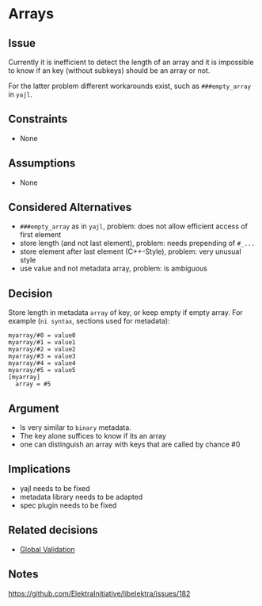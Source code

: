 # Arrays

## Issue

Currently it is inefficient to detect the length of an array and
it is impossible to know if an key (without subkeys) should be
an array or not.

For the latter problem different workarounds exist, such as
`###empty_array` in `yajl`.

## Constraints

- None


## Assumptions

- None


## Considered Alternatives

- `###empty_array` as in `yajl`, problem: does not allow efficient access of first element
- store length (and not last element), problem: needs prepending of `#_...`
- store element after last element (C++-Style), problem: very unusual style
- use value and not metadata array, problem: is ambiguous


## Decision

Store length in metadata `array` of key, or keep empty if empty array.
For example (`ni syntax`, sections used for metadata):

```
myarray/#0 = value0
myarray/#1 = value1
myarray/#2 = value2
myarray/#3 = value3
myarray/#4 = value4
myarray/#5 = value5
[myarray]
  array = #5
```


## Argument

- Is very similar to `binary` metadata.
- The key alone suffices to know if its an array
- one can distinguish an array with keys that are called by chance #0

## Implications

- yajl needs to be fixed
- metadata library needs to be adapted
- spec plugin needs to be fixed

## Related decisions

- [Global Validation](global_validation.md)


## Notes

https://github.com/ElektraInitiative/libelektra/issues/182
